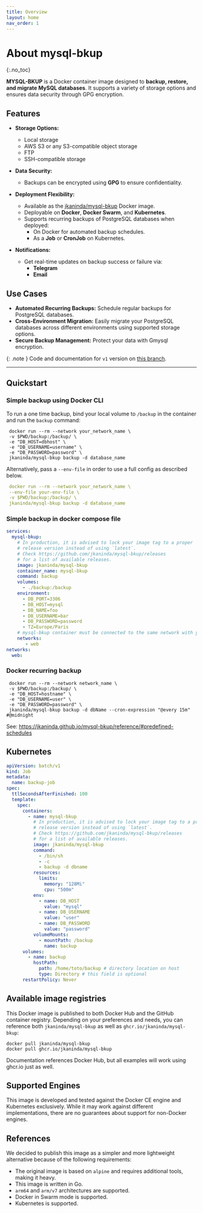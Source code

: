 ```yaml
---
title: Overview
layout: home
nav_order: 1
---
```


# About mysql-bkup
{:.no_toc}

**MYSQL-BKUP** is a Docker container image designed to **backup, restore, and migrate MySQL databases**.
It supports a variety of storage options and ensures data security through GPG encryption.

## Features

- **Storage Options:**
    - Local storage
    - AWS S3 or any S3-compatible object storage
    - FTP
    - SSH-compatible storage

- **Data Security:**
    - Backups can be encrypted using **GPG** to ensure confidentiality.

- **Deployment Flexibility:**
    - Available as the [jkaninda/mysql-bkup](https://hub.docker.com/r/jkaninda/mysql-bkup) Docker image.
    - Deployable on **Docker**, **Docker Swarm**, and **Kubernetes**.
    - Supports recurring backups of PostgreSQL databases when deployed:
        - On Docker for automated backup schedules.
        - As a **Job** or **CronJob** on Kubernetes.

- **Notifications:**
    - Get real-time updates on backup success or failure via:
        - **Telegram**
        - **Email**

## Use Cases

- **Automated Recurring Backups:** Schedule regular backups for PostgreSQL databases.
- **Cross-Environment Migration:** Easily migrate your PostgreSQL databases across different environments using supported storage options.
- **Secure Backup Management:** Protect your data with Gmysql encryption.



{: .note }
Code and documentation for `v1` version on [this branch][v1-branch].

[v1-branch]: https://github.com/jkaninda/mysql-bkup

---

## Quickstart

### Simple backup using Docker CLI

To run a one time backup, bind your local volume to `/backup` in the container and run the `backup` command:

```shell
 docker run --rm --network your_network_name \
 -v $PWD/backup:/backup/ \
 -e "DB_HOST=dbhost" \
 -e "DB_USERNAME=username" \
 -e "DB_PASSWORD=password" \
 jkaninda/mysql-bkup backup -d database_name
```

Alternatively, pass a `--env-file` in order to use a full config as described below.

```yaml
 docker run --rm --network your_network_name \
 --env-file your-env-file \
 -v $PWD/backup:/backup/ \
 jkaninda/mysql-bkup backup -d database_name
```

### Simple backup in docker compose file

```yaml
services:
  mysql-bkup:
    # In production, it is advised to lock your image tag to a proper
    # release version instead of using `latest`.
    # Check https://github.com/jkaninda/mysql-bkup/releases
    # for a list of available releases.
    image: jkaninda/mysql-bkup
    container_name: mysql-bkup
    command: backup
    volumes:
      - ./backup:/backup
    environment:
      - DB_PORT=3306
      - DB_HOST=mysql
      - DB_NAME=foo
      - DB_USERNAME=bar
      - DB_PASSWORD=password
      - TZ=Europe/Paris
    # mysql-bkup container must be connected to the same network with your database
    networks:
       - web
networks:
  web:
```
### Docker recurring backup

```shell
 docker run --rm --network network_name \
 -v $PWD/backup:/backup/ \
 -e "DB_HOST=hostname" \
 -e "DB_USERNAME=user" \
 -e "DB_PASSWORD=password" \
 jkaninda/mysql-bkup backup -d dbName --cron-expression "@every 15m" #@midnight
```
See: https://jkaninda.github.io/mysql-bkup/reference/#predefined-schedules

## Kubernetes

```yaml
apiVersion: batch/v1
kind: Job
metadata:
  name: backup-job
spec:
  ttlSecondsAfterFinished: 100
  template:
    spec:
      containers:
        - name: mysql-bkup
          # In production, it is advised to lock your image tag to a proper
          # release version instead of using `latest`.
          # Check https://github.com/jkaninda/mysql-bkup/releases
          # for a list of available releases.
          image: jkaninda/mysql-bkup
          command:
            - /bin/sh
            - -c
            - backup -d dbname
          resources:
            limits:
              memory: "128Mi"
              cpu: "500m"
          env:
            - name: DB_HOST
              value: "mysql"
            - name: DB_USERNAME
              value: "user"
            - name: DB_PASSWORD
              value: "password"
          volumeMounts:
            - mountPath: /backup
              name: backup
      volumes:
        - name: backup
          hostPath:
            path: /home/toto/backup # directory location on host
            type: Directory # this field is optional
      restartPolicy: Never
```

## Available image registries

This Docker image is published to both Docker Hub and the GitHub container registry.
Depending on your preferences and needs, you can reference both `jkaninda/mysql-bkup` as well as `ghcr.io/jkaninda/mysql-bkup`:

```
docker pull jkaninda/mysql-bkup
docker pull ghcr.io/jkaninda/mysql-bkup
```

Documentation references Docker Hub, but all examples will work using ghcr.io just as well.

## Supported Engines

This image is developed and tested against the Docker CE engine and Kubernetes exclusively.
While it may work against different implementations, there are no guarantees about support for non-Docker engines.

## References

We decided to publish this image as a simpler and more lightweight alternative because of the following requirements:

- The original image is based on `alpine` and requires additional tools, making it heavy.
- This image is written in Go.
- `arm64` and `arm/v7` architectures are supported.
- Docker in Swarm mode is supported.
- Kubernetes is supported.
